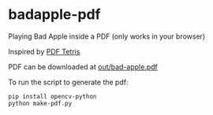 # badapple-pdf

Playing Bad Apple inside a PDF (only works in your browser)

Inspired by [PDF Tetris](https://github.com/ThomasRinsma/pdftris?tab=readme-ov-file)

PDF can be downloaded at [out/bad-apple.pdf](out/bad-apple.pdf)

To run the script to generate the pdf:
```
pip install opencv-python
python make-pdf.py
```

